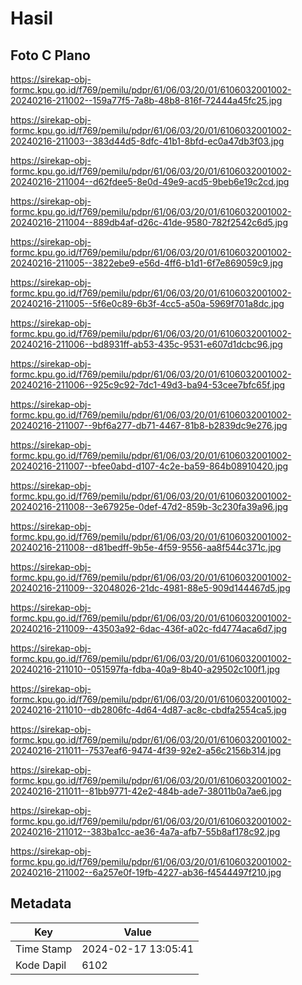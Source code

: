 # Hasil

## Foto C Plano

https://sirekap-obj-formc.kpu.go.id/f769/pemilu/pdpr/61/06/03/20/01/6106032001002-20240216-211002--159a77f5-7a8b-48b8-816f-72444a45fc25.jpg

https://sirekap-obj-formc.kpu.go.id/f769/pemilu/pdpr/61/06/03/20/01/6106032001002-20240216-211003--383d44d5-8dfc-41b1-8bfd-ec0a47db3f03.jpg

https://sirekap-obj-formc.kpu.go.id/f769/pemilu/pdpr/61/06/03/20/01/6106032001002-20240216-211004--d62fdee5-8e0d-49e9-acd5-9beb6e19c2cd.jpg

https://sirekap-obj-formc.kpu.go.id/f769/pemilu/pdpr/61/06/03/20/01/6106032001002-20240216-211004--889db4af-d26c-41de-9580-782f2542c6d5.jpg

https://sirekap-obj-formc.kpu.go.id/f769/pemilu/pdpr/61/06/03/20/01/6106032001002-20240216-211005--3822ebe9-e56d-4ff6-b1d1-6f7e869059c9.jpg

https://sirekap-obj-formc.kpu.go.id/f769/pemilu/pdpr/61/06/03/20/01/6106032001002-20240216-211005--5f6e0c89-6b3f-4cc5-a50a-5969f701a8dc.jpg

https://sirekap-obj-formc.kpu.go.id/f769/pemilu/pdpr/61/06/03/20/01/6106032001002-20240216-211006--bd8931ff-ab53-435c-9531-e607d1dcbc96.jpg

https://sirekap-obj-formc.kpu.go.id/f769/pemilu/pdpr/61/06/03/20/01/6106032001002-20240216-211006--925c9c92-7dc1-49d3-ba94-53cee7bfc65f.jpg

https://sirekap-obj-formc.kpu.go.id/f769/pemilu/pdpr/61/06/03/20/01/6106032001002-20240216-211007--9bf6a277-db71-4467-81b8-b2839dc9e276.jpg

https://sirekap-obj-formc.kpu.go.id/f769/pemilu/pdpr/61/06/03/20/01/6106032001002-20240216-211007--bfee0abd-d107-4c2e-ba59-864b08910420.jpg

https://sirekap-obj-formc.kpu.go.id/f769/pemilu/pdpr/61/06/03/20/01/6106032001002-20240216-211008--3e67925e-0def-47d2-859b-3c230fa39a96.jpg

https://sirekap-obj-formc.kpu.go.id/f769/pemilu/pdpr/61/06/03/20/01/6106032001002-20240216-211008--d81bedff-9b5e-4f59-9556-aa8f544c371c.jpg

https://sirekap-obj-formc.kpu.go.id/f769/pemilu/pdpr/61/06/03/20/01/6106032001002-20240216-211009--32048026-21dc-4981-88e5-909d144467d5.jpg

https://sirekap-obj-formc.kpu.go.id/f769/pemilu/pdpr/61/06/03/20/01/6106032001002-20240216-211009--43503a92-6dac-436f-a02c-fd4774aca6d7.jpg

https://sirekap-obj-formc.kpu.go.id/f769/pemilu/pdpr/61/06/03/20/01/6106032001002-20240216-211010--051597fa-fdba-40a9-8b40-a29502c100f1.jpg

https://sirekap-obj-formc.kpu.go.id/f769/pemilu/pdpr/61/06/03/20/01/6106032001002-20240216-211010--db2806fc-4d64-4d87-ac8c-cbdfa2554ca5.jpg

https://sirekap-obj-formc.kpu.go.id/f769/pemilu/pdpr/61/06/03/20/01/6106032001002-20240216-211011--7537eaf6-9474-4f39-92e2-a56c2156b314.jpg

https://sirekap-obj-formc.kpu.go.id/f769/pemilu/pdpr/61/06/03/20/01/6106032001002-20240216-211011--81bb9771-42e2-484b-ade7-38011b0a7ae6.jpg

https://sirekap-obj-formc.kpu.go.id/f769/pemilu/pdpr/61/06/03/20/01/6106032001002-20240216-211012--383ba1cc-ae36-4a7a-afb7-55b8af178c92.jpg

https://sirekap-obj-formc.kpu.go.id/f769/pemilu/pdpr/61/06/03/20/01/6106032001002-20240216-211002--6a257e0f-19fb-4227-ab36-f4544497f210.jpg


## Metadata

| Key        | Value               |
| ---------- | ------------------- |
| Time Stamp | 2024-02-17 13:05:41 |
| Kode Dapil | 6102                |



